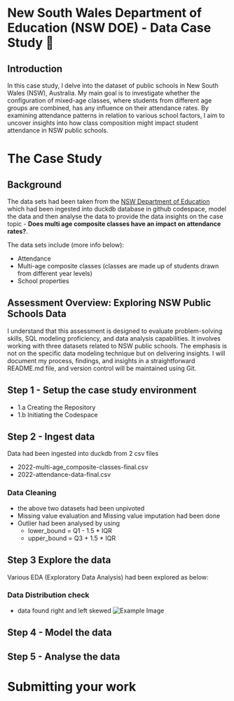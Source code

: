 # New South Wales Department of Education (NSW DOE) - Data Case Study 🦘

## Introduction
In this case study, I delve into the dataset of public schools in New South Wales (NSW), Australia. My main goal is to investigate whether the configuration of mixed-age classes, where students from different age groups are combined, has any influence on their attendance rates. By examining attendance patterns in relation to various school factors, I aim to uncover insights into how class composition might impact student attendance in NSW public schools.

# The Case Study

## Background

The data sets had been taken from the [NSW Department of Education](https://education.nsw.gov.au/) which had been ingested into duckdb database in github codespace, model the data and then analyse the data to provide the data insights on the case topic - **Does multi age composite classes have an impact on attendance rates?**.

The data sets include (more info below):
- Attendance
- Multi-age composite classes (classes are made up of students drawn from different year levels)
- School properties

## Assessment Overview: Exploring NSW Public Schools Data

I understand that this assessment is designed to evaluate problem-solving skills, SQL modeling proficiency, and data analysis capabilities. It involves working with three datasets related to NSW public schools. The emphasis is not on the specific data modeling technique but on delivering insights. I will document my process, findings, and insights in a straightforward README.md file, and version control will be maintained using Git.

## Step 1 - Setup the case study environment
- 1.a Creating the Repository
- 1.b Initiating the Codespace

## Step 2 - Ingest data
Data had been ingested into duckdb from 2 csv files 
- 2022-multi-age_composite-classes-final.csv
- 2022-attendance-data-final.csv
### Data Cleaning
- the above two datasets had been unpivoted
- Missing value evaluation and Missing value imputation had been done 
- Outlier had been analysed by using 
	- lower_bound = Q1 - 1.5 * IQR
	- upper_bound = Q3 + 1.5 * IQR
## Step 3 Explore the data
Various EDA (Exploratory Data Analysis) had been explored as below:
### Data Distribution check
- data found right and left skewed
![Example Image](./data/distribution_Multi_age_composite_unpivoted.png)
## Step 4 - Model the data

## Step 5 - Analyse the data

# Submitting your work


